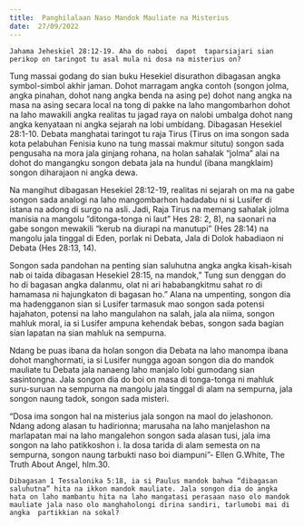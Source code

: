 ```yaml
---
title:  Panghilalaan Naso Mandok Mauliate na Misterius
date:  27/09/2022
---
```


`Jahama Jeheskiel 28:12-19. Aha do naboi  dapot  taparsiajari sian perikop on taringot tu asal mula ni dosa na misterius on?`

Tung massai godang do sian buku Hesekiel disurathon dibagasan angka symbol-simbol akhir jaman. Dohot marragam angka contoh (songon jolma, angka pinahan, dohot nang angka benda na asing pe) dohot nang angka na masa na asing secara local na tong di pakke na laho mangombarhon dohot na laho mawakili angka realitas tu jagad raya on nalobi umbalga dohot nang angka kenyataan ni angka sejarah na lobi umbidang. Dibagasan Hesekiel 28:1-10. Debata manghatai taringot tu raja Tirus (Tirus on ima songon sada kota pelabuhan Fenisia kuno na tung massai makmur situtu) songon sada pengusaha na mora jala ginjang rohana, na holan sahalak “jolma” alai na dohot do mangangku songon debata jala na hundul (ibana mangklaim) songon diharajaon ni angka dewa.

Na mangihut dibagasan Hesekiel 28:12-19, realitas ni sejarah on ma na gabe songon sada analogi na laho mangombarhon hadadabu ni si Lusifer di istana na adong di surgo na asli. Jadi, Raja Tirus na memang sahalak jolma manisia na mangolu ”ditonga-tonga ni laut” Hes 28: 2, 8), na saonari na gabe songon mewakili “kerub na diurapi na manutupi” (Hes 28:14) na mangolu jala tinggal di Eden, porlak ni Debata, Jala di Dolok habadiaon ni Debata (Hes 28:13, 14).

Songon sada pandohan na penting sian saluhutna angka angka kisah-kisah nab oi taida dibagasan Hesekiel 28:15, na mandok,” Tung sun denggan do ho di bagasan angka dalanmu, olat ni ari hababangkitmu sahat ro di hamamasa ni hajungkaton di bagasan ho.” Alana na umpenting, songon dia ma hadengganon  sian  si Lusifer tarmasuk mao songon sada potensi hajahaton, potensi na laho mangulahon na salah, jala ala niima, songon mahluk moral, ia si Lusifer ampuna kehendak bebas, songon sada bagian sian lapatan na sian mahluk na sempurna.

Ndang be puas ibana da holan songon dia Debata na laho manompa ibana dohot manghormati, ia si Lusifer nungga agoan songon dia do mandok mauliate tu Debata jala nanaeng laho manjalo lobi gumodang sian sasintongna. Jala songon dia do boi on masa di tonga-tonga ni mahluk suru-suruan na sempurna na mangolu jala tinggal di alam na sempurna, jala songon naung tadok, songon sada misteri.

“Dosa ima songon hal na misterius jala songon na maol do jelashonon. Ndang adong alasan tu hadirionna; marusaha na laho manjelashon na marlapatan mai na laho mangalehon songon sada alasan tusi, jala ima songon na laho patikkoshon i. Ia dosa tarida di alam semesta on na sempurna, songon naung tarbukti naso boi diampuni”- Ellen G.White, The Truth About Angel, hlm.30.

`Dibagasan 1 Tessalonika 5:18, ia si Paulus mandok bahwa “dibagasan saluhutna” hita na ikkon mandok mauliate. Jala songon dia do angka hata on laho mambantu hita na laho mangatasi perasaan naso olo mandok mauliate jala naso olo manghaholongi dirina sandiri, tarlumobi mai di angka  partikkian na sokal?`